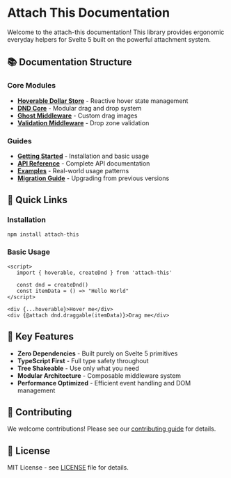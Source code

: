 # Attach This Documentation

Welcome to the attach-this documentation! This library provides ergonomic everyday helpers for Svelte 5 built on the powerful attachment system.

## 📚 Documentation Structure

### Core Modules
- **[Hoverable Dollar Store](./hoverable.md)** - Reactive hover state management
- **[DND Core](./dnd-core.md)** - Modular drag and drop system
- **[Ghost Middleware](./ghost-middleware.md)** - Custom drag images
- **[Validation Middleware](./validation-middleware.md)** - Drop zone validation

### Guides
- **[Getting Started](./getting-started.md)** - Installation and basic usage
- **[API Reference](./api-reference.md)** - Complete API documentation
- **[Examples](./examples.md)** - Real-world usage patterns
- **[Migration Guide](./migration.md)** - Upgrading from previous versions

## 🚀 Quick Links

### Installation
```bash
npm install attach-this
```

### Basic Usage
```svelte
<script>
   import { hoverable, createDnd } from 'attach-this'
   
   const dnd = createDnd()
   const itemData = () => "Hello World"
</script>

<div {...hoverable}>Hover me</div>
<div {@attach dnd.draggable(itemData)}>Drag me</div>
```

## 🎯 Key Features

- **Zero Dependencies** - Built purely on Svelte 5 primitives
- **TypeScript First** - Full type safety throughout
- **Tree Shakeable** - Use only what you need
- **Modular Architecture** - Composable middleware system
- **Performance Optimized** - Efficient event handling and DOM management

## 🤝 Contributing

We welcome contributions! Please see our [contributing guide](./contributing.md) for details.

## 📄 License

MIT License - see [LICENSE](../LICENSE) file for details.
